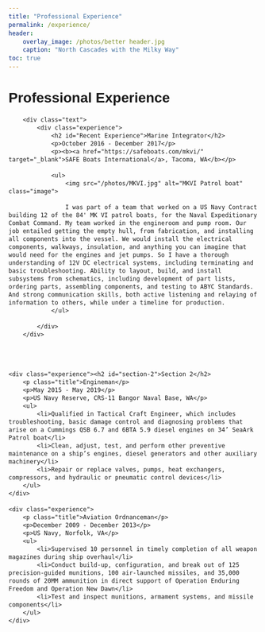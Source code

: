 ```yaml
---
title: "Professional Experience"
permalink: /experience/
header:
    overlay_image: /photos/better header.jpg
    caption: "North Cascades with the Milky Way"
toc: true
---
```


<html>
<head>
    <title>Professional Experience</title>
    <style>
        body {
            font-family: Arial, sans-serif;
            margin: 20px;
        }
        .experience {
            margin-bottom: 20px;
        }
        .title {
            font-weight: bold;
        }
        .image {
            float: right; /* Float the image to the right */
            width: 375px; /* Set the width of the image as desired */
            margin: 10px 0 10px 10px; /* Add margins for spacing */
        }
    </style>
</head>
<body>
    <h1>Professional Experience</h1>

<body>
    <div class="content">
       
        <div class="text">
            <div class="experience">
                <h2 id="Recent Experience">Marine Integrator</h2>
                <p>October 2016 - December 2017</p>
                <p><b><a href="https://safeboats.com/mkvi/" target="_blank">SAFE Boats International</a>, Tacoma, WA</b></p>

                <ul>
                    <img src="/photos/MKVI.jpg" alt="MKVI Patrol boat" class="image">

                    I was part of a team that worked on a US Navy Contract building 12 of the 84' MK VI patrol boats, for the Naval Expeditionary Combat Command. My team worked in the engineroom and pump room. Our job entailed getting the empty hull, from fabrication, and installing all components into the vessel. We would install the electrical components, walkways, insulation, and anything you can imagine that would need for the engines and jet pumps. So I have a thorough understanding of 12V DC electrical systems, including terminating and basic troubleshooting. Ability to layout, build, and install subsystems from schematics, including development of part lists, ordering parts, assembling components, and testing to ABYC Standards. And strong communication skills, both active listening and relaying of information to others, while under a timeline for production.
                </ul>
                
            </div>
        </div>
   

 

    <div class="experience"><h2 id="section-2">Section 2</h2>
        <p class="title">Engineman</p>
        <p>May 2015 - May 2019</p>
        <p>US Navy Reserve, CRS-11 Bangor Naval Base, WA</p>
        <ul>
            <li>Qualified in Tactical Craft Engineer, which includes troubleshooting, basic damage control and diagnosing problems that arise on a Cummings QSB 6.7 and 6BTA 5.9 diesel engines on 34’ SeaArk Patrol boat</li>
            <li>Clean, adjust, test, and perform other preventive maintenance on a ship’s engines, diesel generators and other auxiliary machinery</li>
            <li>Repair or replace valves, pumps, heat exchangers, compressors, and hydraulic or pneumatic control devices</li>
        </ul>
    </div>

    <div class="experience">
        <p class="title">Aviation Ordnanceman</p>
        <p>December 2009 - December 2013</p>
        <p>US Navy, Norfolk, VA</p>
        <ul>
            <li>Supervised 10 personnel in timely completion of all weapon magazines during ship overhaul</li>
            <li>Conduct build-up, configuration, and break out of 125 precision-guided munitions, 100 air-launched missiles, and 35,000 rounds of 20MM ammunition in direct support of Operation Enduring Freedom and Operation New Dawn</li>
            <li>Test and inspect munitions, armament systems, and missile components</li>
        </ul>
    </div>
</body>
</html>
